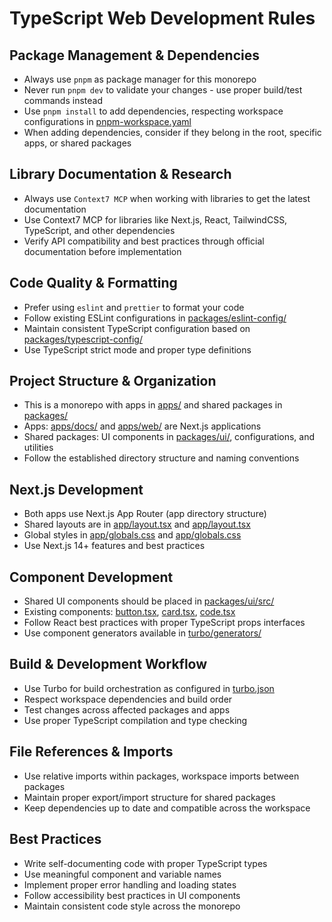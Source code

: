 # TypeScript Web Development Rules

## Package Management & Dependencies

- Always use `pnpm` as package manager for this monorepo
- Never run `pnpm dev` to validate your changes - use proper build/test commands instead
- Use `pnpm install` to add dependencies, respecting workspace configurations in [pnpm-workspace.yaml](mdc:pnpm-workspace.yaml)
- When adding dependencies, consider if they belong in the root, specific apps, or shared packages

## Library Documentation & Research

- Always use `Context7 MCP` when working with libraries to get the latest documentation
- Use Context7 MCP for libraries like Next.js, React, TailwindCSS, TypeScript, and other dependencies
- Verify API compatibility and best practices through official documentation before implementation

## Code Quality & Formatting

- Prefer using `eslint` and `prettier` to format your code
- Follow existing ESLint configurations in [packages/eslint-config/](mdc:packages/eslint-config/)
- Maintain consistent TypeScript configuration based on [packages/typescript-config/](mdc:packages/typescript-config/)
- Use TypeScript strict mode and proper type definitions

## Project Structure & Organization

- This is a monorepo with apps in [apps/](mdc:apps/) and shared packages in [packages/](mdc:packages/)
- Apps: [apps/docs/](mdc:apps/docs/) and [apps/web/](mdc:apps/web/) are Next.js applications
- Shared packages: UI components in [packages/ui/](mdc:packages/ui/), configurations, and utilities
- Follow the established directory structure and naming conventions

## Next.js Development

- Both apps use Next.js App Router (app directory structure)
- Shared layouts are in [app/layout.tsx](mdc:apps/docs/app/layout.tsx) and [app/layout.tsx](mdc:apps/web/app/layout.tsx)
- Global styles in [app/globals.css](mdc:apps/docs/app/globals.css) and [app/globals.css](mdc:apps/web/app/globals.css)
- Use Next.js 14+ features and best practices

## Component Development

- Shared UI components should be placed in [packages/ui/src/](mdc:packages/ui/src/)
- Existing components: [button.tsx](mdc:packages/ui/src/button.tsx), [card.tsx](mdc:packages/ui/src/card.tsx), [code.tsx](mdc:packages/ui/src/code.tsx)
- Follow React best practices with proper TypeScript props interfaces
- Use component generators available in [turbo/generators/](mdc:turbo/generators/)

## Build & Development Workflow

- Use Turbo for build orchestration as configured in [turbo.json](mdc:turbo.json)
- Respect workspace dependencies and build order
- Test changes across affected packages and apps
- Use proper TypeScript compilation and type checking

## File References & Imports

- Use relative imports within packages, workspace imports between packages
- Maintain proper export/import structure for shared packages
- Keep dependencies up to date and compatible across the workspace

## Best Practices

- Write self-documenting code with proper TypeScript types
- Use meaningful component and variable names
- Implement proper error handling and loading states
- Follow accessibility best practices in UI components
- Maintain consistent code style across the monorepo
